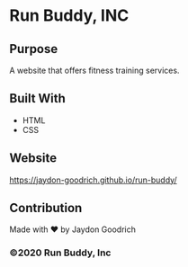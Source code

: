 # Run Buddy, INC

## Purpose
A website that offers fitness training services.

## Built With
* HTML
* CSS

## Website
https://jaydon-goodrich.github.io/run-buddy/

## Contribution
Made with ❤️ by Jaydon Goodrich

### ©️2020 Run Buddy, Inc 
